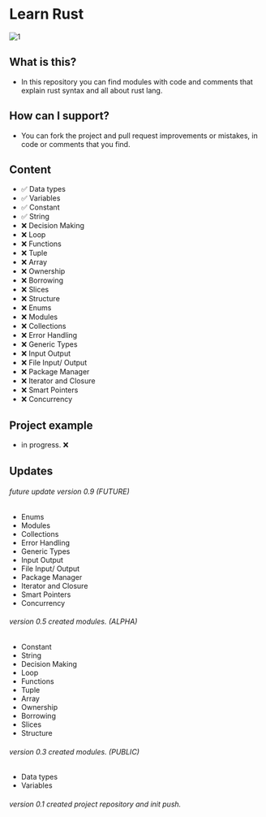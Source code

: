 # Learn Rust

![1](https://user-images.githubusercontent.com/62218857/178111346-c40b4b23-3c83-4c9c-b3ca-af29797da117.jpg)


## What is this?
* In this repository you can find modules with code and comments that explain rust syntax and all about rust lang.

## How can I support?
* You can fork the project and pull request improvements or mistakes, in code or comments that you find.

## Content
- ✅ Data types
- ✅ Variables
- ✅ Constant
- ✅ String
- ❌ Decision Making
- ❌ Loop
- ❌ Functions
- ❌ Tuple
- ❌ Array
- ❌ Ownership
- ❌ Borrowing
- ❌ Slices
- ❌ Structure
- ❌ Enums
- ❌ Modules
- ❌ Collections
- ❌ Error Handling
- ❌ Generic Types
- ❌ Input Output
- ❌ File Input/ Output
- ❌ Package Manager
- ❌ Iterator and Closure
- ❌ Smart Pointers
- ❌ Concurrency

## Project example
- in progress. ❌

## Updates

###### future update version 0.9 (FUTURE)
- Enums
- Modules
- Collections
- Error Handling
- Generic Types
- Input Output
- File Input/ Output
- Package Manager
- Iterator and Closure
- Smart Pointers
- Concurrency

###### version 0.5 created modules. (ALPHA)
- Constant
- String
- Decision Making
- Loop
- Functions
- Tuple
- Array
- Ownership
- Borrowing
- Slices
- Structure

###### version 0.3 created modules. (PUBLIC)
- Data types
- Variables

###### version 0.1 created project repository and init push. 

